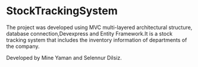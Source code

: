 # StockTrackingSystem
The project was developed using MVC multi-layered architectural structure, database connection,Devexpress and Entity Framework.It is a stock tracking system that includes the inventory information of departments of the company.

Developed by Mine Yaman and Selennur Dilsiz.
